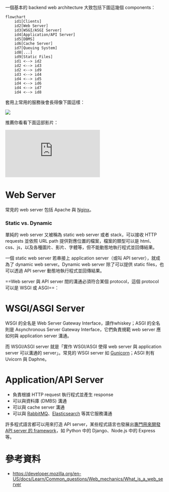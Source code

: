 一個基本的 backend web architecture 大致包括下圖這幾個 components：

```mermaid
flowchart
    id1[Clients]
    id2[Web Server]
    id3[WSGI/ASGI Server]
    id4[Application/API Server]
    id5[DBMS]
    id6[Cache Server]
    id7[Queuing System]
    id8[...]
    id9[Static Files]
    id1 <--> id2
    id2 <--> id3
    id2 <--> id9
    id3 <--> id4
    id4 <--> id5
    id4 <--> id6
    id4 <--> id7
    id4 <--> id8
```

套用上常用的服務後會長得像下圖這樣：

![](<https://raw.githubusercontent.com/Jamison-Chen/KM-software/master/img/backend-web-architecture.png>)

推薦你看看下面這部影片：

<iframe style="aspect-ratio: 16/9" src="https://www.youtube.com/embed/YnrgBeIRtvo?si=7KERF5O9YU0cgrcK" title="YouTube video player" frameborder="0" allow="accelerometer; autoplay; clipboard-write; encrypted-media; gyroscope; picture-in-picture; web-share" allowfullscreen></iframe>

# Web Server

常見的 web server 包括 Apache 與 [Nginx](</Services/Nginx.md>)。

### Static vs. Dynamic

單純的 web server 又被稱為 static web server 或者 stack，可以接收 HTTP requests 並依照 URL path 提供對應位置的檔案，檔案的類型可以是 html、css、js，以及各種圖片、影片、字體等，但不能動態地執行程式並回傳結果。

一個 static web server 若串接上 application server（或叫 API server），就成為了 dynamic web server。Dynamic web server 除了可以提供 static files，也可以透過 API server 動態地執行程式並回傳結果。

==Web server 與 API server 間的溝通必須符合某個 protocol，這個 protocol 可以是 WSGI 或 ASGI==：

# WSGI/ASGI Server

WSGI 的全名是 Web Server Gateway Interface，讀作whiskey；ASGI 的全名則是 Asynchronous Server Gateway Interface，它們負責規範 web server 應如何與 application server 溝通。

而 WSGI/ASGI server 就是「實作 WSGI/ASGI 使得 web server 與 application server 可以溝通的 server」。常見的 WSGI server 如 [Gunicorn](</Services/Gunicorn.md>)；ASGI 則有 Uvicorn 與 Daphne。

# Application/API Server

- 負責根據 HTTP request 執行程式並產生 response
- 可以與資料庫 (DMBS) 溝通
- 可以與 cache server 溝通
- 可以與 [RabbitMQ](</Services/RabbitMQ.draft.md>)、[Elasticsearch](</Services/Elastic Stack/1 - Intro to Elasticsearch.md>) 等其它服務溝通

許多程式語言都可以用來打造 API server，某些程式語言也發展出[專門用來開發 API server 的 framework](</Web Development/Backend Frameworks/熱門的後端框架.md>)，如 Python 中的 Django、Node.js 中的 Express 等。

# 參考資料

- <https://developer.mozilla.org/en-US/docs/Learn/Common_questions/Web_mechanics/What_is_a_web_server>
